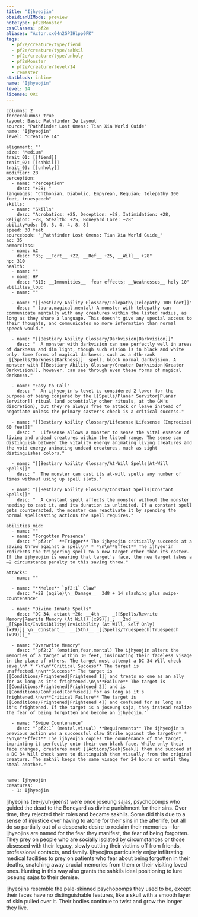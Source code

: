 ```yaml
---
title: "Ijhyeojin"
obsidianUIMode: preview
noteType: pf2eMonster
cssClasses: pf2e
aliases: "Actor.xx04n2GPIHlpp0FK" 
tags:
  - pf2e/creature/type/fiend
  - pf2e/creature/type/sahkil
  - pf2e/creature/type/unholy
  - pf2eMonster
  - pf2e/creature/level/14
  - remaster
statblock: inline
name: "Ijhyeojin"
level: 14
license: ORC
---
```


```statblock
columns: 2
forcecolumns: true
layout: Basic Pathfinder 2e Layout
source: "Pathfinder Lost Omens: Tian Xia World Guide"
name: "Ijhyeojin"
level: "Creature 14"

alignment: ""
size: "Medium"
trait_01: [[fiend]]
trait_02: [[sahkil]]
trait_03: [[unholy]]
modifier: 28
perception:
  - name: "Perception"
    desc: "+28; "
languages: "Chthonian, Diabolic, Empyrean, Requian; telepathy 100 feet, truespeech"
skills:
  - name: "Skills"
    desc: "Acrobatics: +25, Deception: +28, Intimidation: +28, Religion: +28, Stealth: +25, Boneyard Lore: +28"
abilityMods: [6, 5, 4, 4, 8, 8]
speed: 30 feet
sourcebook: "_Pathfinder Lost Omens: Tian Xia World Guide_"
ac: 35
armorclass:
  - name: AC
    desc: "35; __Fort__ +22, __Ref__ +25, __Will__ +28"
hp: 310
health:
  - name: ""
  - name: HP
    desc: "310; __Immunities__  fear effects; __Weaknesses__ holy 10"
abilities_top:
  - name: ""

  - name: "[[Bestiary Ability Glossary/Telepathy|Telepathy 100 feet]]"
    desc: " (aura,magical,mental) A monster with telepathy can communicate mentally with any creatures within the listed radius, as long as they share a language. This doesn't give any special access to their thoughts, and communicates no more information than normal speech would."

  - name: "[[Bestiary Ability Glossary/Darkvision|Darkvision]]"
    desc: "  A monster with darkvision can see perfectly well in areas of darkness and dim light, though such vision is in black and white only. Some forms of magical darkness, such as a 4th-rank _[[Spells/Darkness|Darkness]]_ spell, block normal darkvision. A monster with [[Bestiary Ability Glossary/Greater Darkvision|Greater Darkvision]], however, can see through even these forms of magical darkness."

  - name: "Easy to Call"
    desc: "  An ijhyeojin's level is considered 2 lower for the purpose of being conjured by the [[Spells/Planar Servitor|Planar Servitor]] ritual (and potentially other rituals, at the GM's discretion), but they're always free to attack or leave instead of negotiate unless the primary caster's check is a critical success."

  - name: "[[Bestiary Ability Glossary/Lifesense|Lifesense (Imprecise) 60 feet]]"
    desc: "  Lifesense allows a monster to sense the vital essence of living and undead creatures within the listed range. The sense can distinguish between the vitality energy animating living creatures and the void energy animating undead creatures, much as sight distinguishes colors."

  - name: "[[Bestiary Ability Glossary/At-Will Spells|At-Will Spells]]"
    desc: "  The monster can cast its at-will spells any number of times without using up spell slots."

  - name: "[[Bestiary Ability Glossary/Constant Spells|Constant Spells]]"
    desc: "  A constant spell affects the monster without the monster needing to cast it, and its duration is unlimited. If a constant spell gets counteracted, the monster can reactivate it by spending the normal spellcasting actions the spell requires."

abilities_mid:
  - name: ""
  - name: "Forgotten Presence"
    desc: "`pf2:r`  **Trigger** The ijhyeojin critically succeeds at a saving throw against a spell\n* * *\n\n**Effect** The ijhyeojin redirects the triggering spell to a new target other than its caster. If the ijhyeojin is wearing that target's face, the new target takes a –2 circumstance penalty to this saving throw."

attacks:
  - name: ""

  - name: "**Melee** `pf2:1` Claw"
    desc: "+28 (agile)\n__Damage__  3d8 + 14 slashing plus swipe-countenance"

  - name: "Divine Innate Spells"
    desc: "DC 34, attack +26; __4th __  _[[Spells/Rewrite Memory|Rewrite Memory (At Will) (x99)]]_; __2nd __  _[[Spells/Invisibility|Invisibility (At Will, Self Only) (x99)]]_\n__Constant__  __(5th)__ _[[Spells/Truespeech|Truespeech (x99)]]_"

  - name: "Overwrite Memory"
    desc: "`pf2:2` (emotion,fear,mental) The ijhyeojin alters the memories of a target within 30 feet, insinuating their faceless visage in the place of others. The target must attempt a DC 34 Will check save.\n* * *\n\n**Critical Success** The target is unaffected.\n\n**Success** The target is [[Conditions/Frightened|Frightened 1]] and treats no one as an ally for as long as it's frightened.\n\n**Failure** The target is [[Conditions/Frightened|Frightened 2]] and is [[Conditions/Confused|Confused]] for as long as it's frightened.\n\n**Critical Failure** The target is [[Conditions/Frightened|Frightened 4]] and confused for as long as it's frightened. If the target is a joseung saja, they instead realize the fear of being forgotten and become an ijhyeojin."

  - name: "Swipe Countenance"
    desc: "`pf2:1` (mental,visual) **Requirements** The ijhyeojin's previous action was a successful claw Strike against the target\n* * *\n\n**Effect** The ijhyeojin copies the countenance of the target, imprinting it perfectly onto their own blank face. While only their face changes, creatures must [[Actions/Seek|Seek]] them and succeed at a DC 34 Will check save to distinguish them visually from the original creature. The sakhil keeps the same visage for 24 hours or until they steal another."
 
```

```encounter-table
name: Ijhyeojin
creatures:
  - 1: Ijhyeojin
```



Ijhyeojins (ee-jyuh-jeens) were once joseung sajas, psychopomps who guided the dead to the Boneyard as divine punishment for their sins. Over time, they rejected their roles and became sakhils. Some did this due to a sense of injustice over having to atone for their sins in the afterlife, but all do so partially out of a desperate desire to reclaim their memories—for ijhyeojins are named for the fear they manifest, the fear of being forgotten. They prey on people who are socially isolated by circumstances or those obsessed with their legacy, slowly cutting their victims off from friends, professional contacts, and family. Ijhyeojins particularly enjoy infiltrating medical facilities to prey on patients who fear about being forgotten in their deaths, snatching away crucial memories from them or their visiting loved ones. Hunting in this way also grants the sahkils ideal positioning to lure joseung sajas to their demise.

Ijhyeojins resemble the pale-skinned psychopomps they used to be, except their faces have no distinguishable features, like a skull with a smooth layer of skin pulled over it. Their bodies continue to twist and grow the longer they live.
